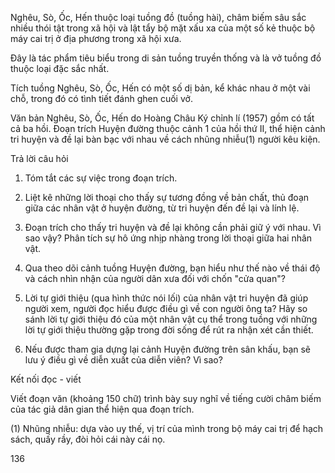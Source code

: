 Nghêu, Sò, Ốc, Hến thuộc loại tuồng đồ (tuồng hài), châm biếm sâu sắc nhiều thói tật trong xã hội và lật tẩy bộ mặt xấu xa của một số kẻ thuộc bộ máy cai trị ở địa phương trong xã hội xưa.

Đây là tác phẩm tiêu biểu trong di sản tuồng truyền thống và là vở tuồng đồ thuộc loại đặc sắc nhất.

Tích tuồng Nghêu, Sò, Ốc, Hến có một số dị bản, kể khác nhau ở một vài chỗ, trong đó có tình tiết đánh ghen cuối vở.

Văn bản Nghêu, Sò, Ốc, Hến do Hoàng Châu Ký chỉnh lí (1957) gồm có tất cả ba hồi. Đoạn trích Huyện đường thuộc cảnh 1 của hồi thứ II, thể hiện cảnh tri huyện và đề lại bàn bạc với nhau về cách nhũng nhiễu(1) người kêu kiện.

Trả lời câu hỏi

1. Tóm tắt các sự việc trong đoạn trích.

2. Liệt kê những lời thoại cho thấy sự tương đồng về bản chất, thủ đoạn giữa các nhân vật ở huyện đường, từ tri huyện đến đề lại và lính lệ.

3. Đoạn trích cho thấy tri huyện và đề lại không cần phải giữ ý với nhau. Vì sao vậy? Phân tích sự hô ứng nhịp nhàng trong lời thoại giữa hai nhân vật.

4. Qua theo dõi cảnh tuồng Huyện đường, bạn hiểu như thế nào về thái độ và cách nhìn nhận của người dân xưa đối với chốn "cửa quan"?

5. Lời tự giới thiệu (qua hình thức nói lối) của nhân vật tri huyện đã giúp người xem, người đọc hiểu được điều gì về con người ông ta? Hãy so sánh lời tự giới thiệu đó của một nhân vật cụ thể trong tuồng với những lời tự giới thiệu thường gặp trong đời sống để rút ra nhận xét cần thiết.

6. Nếu được tham gia dựng lại cảnh Huyện đường trên sân khấu, bạn sẽ lưu ý điều gì về diễn xuất của diễn viên? Vì sao?

Kết nối đọc - viết

Viết đoạn văn (khoảng 150 chữ) trình bày suy nghĩ về tiếng cười châm biếm của tác giả dân gian thể hiện qua đoạn trích.

(1) Nhũng nhiễu: dựa vào uy thế, vị trí của mình trong bộ máy cai trị để hạch sách, quấy rầy, đòi hỏi cái này cái nọ.

136